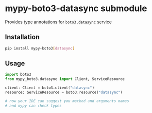 # mypy-boto3-datasync submodule

Provides type annotations for `boto3.datasync` service

## Installation

```bash
pip install mypy-boto3[datasync]
```

## Usage

```python
import boto3
from mypy_boto3.datasync import Client, ServiceResource

client: Client = boto3.client("datasync")
resource: ServiceResource = boto3.resource("datasync")

# now your IDE can suggest you method and arguments names
# and mypy can check types
```

